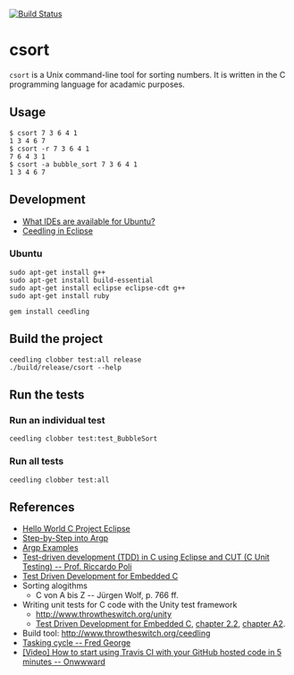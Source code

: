 [![Build Status](https://travis-ci.org/experimental-software/csort.svg?branch=master)](https://travis-ci.org/experimental-software/csort)

# csort
`csort` is a Unix command-line tool for sorting numbers. It is written in the C programming language for acadamic purposes.

## Usage
```
$ csort 7 3 6 4 1
1 3 4 6 7
$ csort -r 7 3 6 4 1
7 6 4 3 1
$ csort -a bubble_sort 7 3 6 4 1
1 3 4 6 7
```

## Development
- [What IDEs are available for Ubuntu?](https://askubuntu.com/questions/48299/what-ides-are-available-for-ubuntu)
- [Ceedling in Eclipse](http://www.throwtheswitch.org/eclipse/)
### Ubuntu
```
sudo apt-get install g++
sudo apt-get install build-essential
sudo apt-get install eclipse eclipse-cdt g++
sudo apt-get install ruby

gem install ceedling
```

## Build the project
```
ceedling clobber test:all release
./build/release/csort --help
```

## Run the tests
### Run an individual test
```
ceedling clobber test:test_BubbleSort
```
### Run all tests
```
ceedling clobber test:all
```

## References
- [Hello World C Project Eclipse](https://www.youtube.com/watch?v=ny1RbJNgxhc)
- [Step-by-Step into Argp](https://download-mirror.savannah.gnu.org/releases/argpbook/step-by-step-into-argp.pdf)
- [Argp Examples](https://www.gnu.org/software/libc/manual/html_node/Argp-Examples.html#Argp-Examples)
- [Test-driven development (TDD) in C using Eclipse and CUT (C Unit Testing) -- Prof. Riccardo Poli](https://www.youtube.com/watch?v=y-tBjj9OmdI)
- [Test Driven Development for Embedded C](https://www.safaribooksonline.com/library/view/test-driven-development/9781941222997/)
- Sorting alogithms
  - C von A bis Z -- Jürgen Wolf, p. 766 ff.
- Writing unit tests for C code with the Unity test framework
  - http://www.throwtheswitch.org/unity
  - [Test Driven Development for Embedded C](https://media.pragprog.com/titles/jgade/toc.pdf), [chapter 2.2](https://www.safaribooksonline.com/library/view/test-driven-development/9781941222997/f_0024.html), [chapter A2](https://www.safaribooksonline.com/library/view/test-driven-development/9781941222997/f_0154.html).
- Build tool: http://www.throwtheswitch.org/ceedling
- [Tasking cycle -- Fred George](https://twitter.com/Janux_DE/status/888837134811103232)
- [[Video] How to start using Travis CI with your GitHub hosted code in 5 minutes -- Onwwward](https://www.youtube.com/watch?v=FEXY1ZP-sBs)
